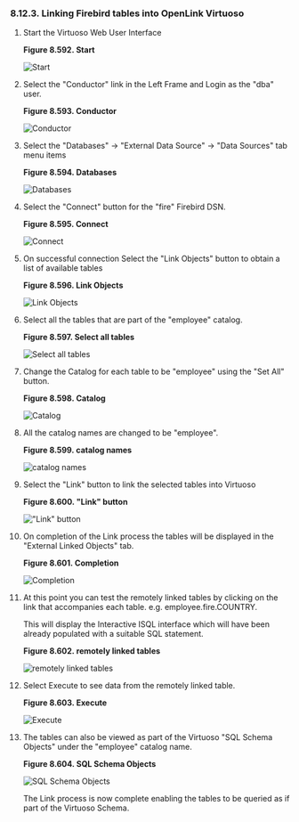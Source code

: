 <div>

<div>

<div>

<div>

### 8.12.3. Linking Firebird tables into OpenLink Virtuoso

</div>

</div>

</div>

<div>

1.  Start the Virtuoso Web User Interface

    <div>

    <div>

    **Figure 8.592. Start**

    <div>

    <div>

    ![Start](images/ui/lora1.png)

    </div>

    </div>

    </div>

      

    </div>

2.  Select the "Conductor" link in the Left Frame and Login as the "dba"
    user.

    <div>

    <div>

    **Figure 8.593. Conductor**

    <div>

    <div>

    ![Conductor](images/ui/lora2.png)

    </div>

    </div>

    </div>

      

    </div>

3.  Select the "Databases" -\> "External Data Source" -\> "Data Sources"
    tab menu items

    <div>

    <div>

    **Figure 8.594. Databases**

    <div>

    <div>

    ![Databases](images/ui/fblora3.png)

    </div>

    </div>

    </div>

      

    </div>

4.  Select the "Connect" button for the "fire" Firebird DSN.

    <div>

    <div>

    **Figure 8.595. Connect**

    <div>

    <div>

    ![Connect](images/ui/fblora4.png)

    </div>

    </div>

    </div>

      

    </div>

5.  On successful connection Select the "Link Objects" button to obtain
    a list of available tables

    <div>

    <div>

    **Figure 8.596. Link Objects**

    <div>

    <div>

    ![Link Objects](images/ui/fblora5.png)

    </div>

    </div>

    </div>

      

    </div>

6.  Select all the tables that are part of the "employee" catalog.

    <div>

    <div>

    **Figure 8.597. Select all tables**

    <div>

    <div>

    ![Select all tables](images/ui/fblora6.png)

    </div>

    </div>

    </div>

      

    </div>

7.  Change the Catalog for each table to be "employee" using the "Set
    All" button.

    <div>

    <div>

    **Figure 8.598. Catalog**

    <div>

    <div>

    ![Catalog](images/ui/fblora7.png)

    </div>

    </div>

    </div>

      

    </div>

8.  All the catalog names are changed to be "employee".

    <div>

    <div>

    **Figure 8.599. catalog names**

    <div>

    <div>

    ![catalog names](images/ui/fblora8.png)

    </div>

    </div>

    </div>

      

    </div>

9.  Select the "Link" button to link the selected tables into Virtuoso

    <div>

    <div>

    **Figure 8.600. "Link" button**

    <div>

    <div>

    !["Link" button](images/ui/lora9.png)

    </div>

    </div>

    </div>

      

    </div>

10. On completion of the Link process the tables will be displayed in
    the "External Linked Objects" tab.

    <div>

    <div>

    **Figure 8.601. Completion**

    <div>

    <div>

    ![Completion](images/ui/fblora10.png)

    </div>

    </div>

    </div>

      

    </div>

11. At this point you can test the remotely linked tables by clicking on
    the link that accompanies each table. e.g. employee.fire.COUNTRY.

    This will display the Interactive ISQL interface which will have
    been already populated with a suitable SQL statement.

    <div>

    <div>

    **Figure 8.602. remotely linked tables**

    <div>

    <div>

    ![remotely linked tables](images/ui/fblora11.png)

    </div>

    </div>

    </div>

      

    </div>

12. Select Execute to see data from the remotely linked table.

    <div>

    <div>

    **Figure 8.603. Execute**

    <div>

    <div>

    ![Execute](images/ui/fblora12.png)

    </div>

    </div>

    </div>

      

    </div>

13. The tables can also be viewed as part of the Virtuoso "SQL Schema
    Objects" under the "employee" catalog name.

    <div>

    <div>

    **Figure 8.604. SQL Schema Objects**

    <div>

    <div>

    ![SQL Schema Objects](images/ui/fblora13.png)

    </div>

    </div>

    </div>

      

    </div>

    The Link process is now complete enabling the tables to be queried
    as if part of the Virtuoso Schema.

</div>

</div>
